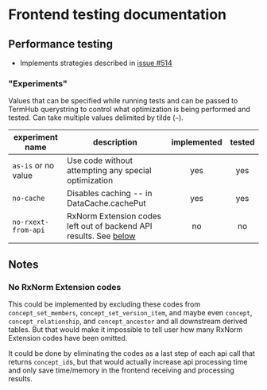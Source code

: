 # Frontend testing documentation

## Performance testing
- Implements strategies described in [issue #514](/../../issues/514)

### "Experiments"
Values that can be specified while running tests and can be passed to TermHub querystring to control
what optimization is being performed and tested. Can take multiple values delimited by tilde (`~`).

| experiment name     | description                                          | implemented | tested |
|---------------------|------------------------------------------------------|:------------:|:--------:|
| `as-is` or no value | Use code without attempting any special optimization |   yes  | yes |
| `no-cache`          | Disables caching -- in DataCache.cachePut            |   yes  | yes |
| `no-rxext-from-api` | RxNorm Extension codes left out of backend API results. See [below](#No-RxNorm-Extension-codes)|   no   | no  |


## Notes

### No RxNorm Extension codes
This could be implemented by excluding these codes from `concept_set_members`, `concept_set_version_item`, and maybe even `concept`, `concept_relationship`, and `concept_ancestor` and all downstream derived tables. But that would make it impossible to tell user how many RxNorm Extension codes have been omitted.

It could be done by eliminating the codes as a last step of each api call that returns `concept_id`s, but that
would actually increase api processing time and only save time/memory in the frontend receiving and processing results.